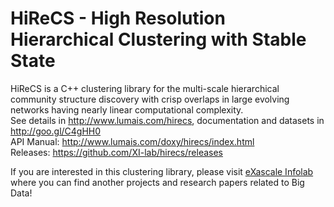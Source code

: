 # HiReCS - High Resolution Hierarchical Clustering with Stable State

HiReCS is a C++ clustering library for the multi-scale hierarchical community structure discovery with crisp overlaps in large evolving networks having nearly linear computational complexity.  
See details in http://www.lumais.com/hirecs, documentation and datasets in http://goo.gl/C4gHH0  
API Manual:  http://www.lumais.com/doxy/hirecs/index.html  
Releases: https://github.com/XI-lab/hirecs/releases  

If you are interested in this clustering library, please visit <a href="http://exascale.info/">eXascale Infolab</a> where you can find another projects and research papers related to Big Data!
